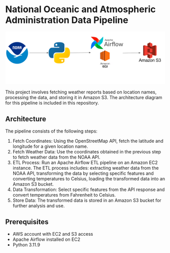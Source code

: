 # National Oceanic and Atmospheric Administration Data Pipeline

![Architecture](architecture.png)

This project involves fetching weather reports based on location names, processing the data, and storing it in Amazon S3. The architecture diagram for this pipeline is included in this repository.

## Architecture

The pipeline consists of the following steps:

1. Fetch Coordinates: Using the OpenStreetMap API, fetch the latitude and longitude for a given location name.
2. Fetch Weather Data: Use the coordinates obtained in the previous step to fetch weather data from the NOAA API.
3. ETL Process: Run an Apache Airflow ETL pipeline on an Amazon EC2 instance. The ETL process includes: extracting weather data from the NOAA API, transforming the data by selecting specific features and converting temperatures to Celsius, loading the transformed data into an Amazon S3 bucket.
4. Data Transformation: Select specific features from the API response and convert temperatures from Fahrenheit to Celsius.
5. Store Data: The transformed data is stored in an Amazon S3 bucket for further analysis and use.

## Prerequisites
- AWS account with EC2 and S3 access
- Apache Airflow installed on EC2
- Python 3.11.9



   
